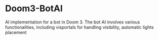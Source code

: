 # Doom3-BotAI
AI implementation for a bot in Doom 3. The bot AI involves various functionalities, including visportals for handling visibility, automatic lights placement
